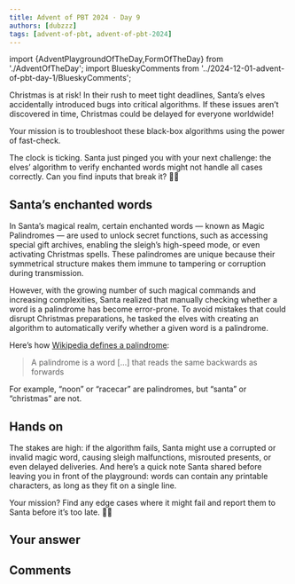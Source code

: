 ```yaml
---
title: Advent of PBT 2024 · Day 9
authors: [dubzzz]
tags: [advent-of-pbt, advent-of-pbt-2024]
---
```


import {AdventPlaygroundOfTheDay,FormOfTheDay} from './AdventOfTheDay';
import BlueskyComments from '../2024-12-01-advent-of-pbt-day-1/BlueskyComments';

Christmas is at risk! In their rush to meet tight deadlines, Santa’s elves accidentally introduced bugs into critical algorithms. If these issues aren’t discovered in time, Christmas could be delayed for everyone worldwide!

Your mission is to troubleshoot these black-box algorithms using the power of fast-check.

The clock is ticking. Santa just pinged you with your next challenge: the elves’ algorithm to verify enchanted words might not handle all cases correctly. Can you find inputs that break it? 🎄🔧

<!--truncate-->

## Santa’s enchanted words

In Santa’s magical realm, certain enchanted words — known as Magic Palindromes — are used to unlock secret functions, such as accessing special gift archives, enabling the sleigh’s high-speed mode, or even activating Christmas spells. These palindromes are unique because their symmetrical structure makes them immune to tampering or corruption during transmission.

However, with the growing number of such magical commands and increasing complexities, Santa realized that manually checking whether a word is a palindrome has become error-prone. To avoid mistakes that could disrupt Christmas preparations, he tasked the elves with creating an algorithm to automatically verify whether a given word is a palindrome.

Here’s how [Wikipedia defines a palindrome](https://en.wikipedia.org/wiki/Palindrome):

> A palindrome is a word [...] that reads the same backwards as forwards

For example, “noon” or “racecar” are palindromes, but “santa” or “christmas” are not.

## Hands on

The stakes are high: if the algorithm fails, Santa might use a corrupted or invalid magic word, causing sleigh malfunctions, misrouted presents, or even delayed deliveries. And here’s a quick note Santa shared before leaving you in front of the playground: words can contain any printable characters, as long as they fit on a single line.

Your mission? Find any edge cases where it might fail and report them to Santa before it’s too late. 🎄🔧

<AdventPlaygroundOfTheDay />

## Your answer

<FormOfTheDay />

## Comments

<BlueskyComments url="https://bsky.app/profile/fast-check.dev/post/3lcucfobtnc24" />
